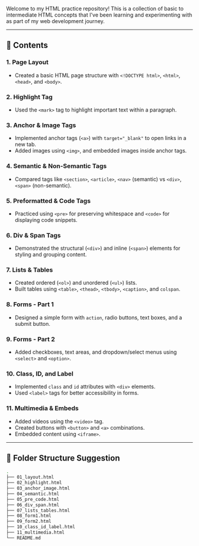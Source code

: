 Welcome to my HTML practice repository! This is a collection of basic to intermediate HTML concepts that I've been learning and experimenting with as part of my web development journey.

---

## 📄 Contents

### 1. Page Layout
- Created a basic HTML page structure with `<!DOCTYPE html>`, `<html>`, `<head>`, and `<body>`.

### 2. Highlight Tag
- Used the `<mark>` tag to highlight important text within a paragraph.

### 3. Anchor & Image Tags
- Implemented anchor tags (`<a>`) with `target="_blank"` to open links in a new tab.
- Added images using `<img>`, and embedded images inside anchor tags.

### 4. Semantic & Non-Semantic Tags
- Compared tags like `<section>`, `<article>`, `<nav>` (semantic) vs `<div>`, `<span>` (non-semantic).

### 5. Preformatted & Code Tags
- Practiced using `<pre>` for preserving whitespace and `<code>` for displaying code snippets.

### 6. Div & Span Tags
- Demonstrated the structural (`<div>`) and inline (`<span>`) elements for styling and grouping content.

### 7. Lists & Tables
- Created ordered (`<ol>`) and unordered (`<ul>`) lists.
- Built tables using `<table>`, `<thead>`, `<tbody>`, `<caption>`, and `colspan`.

### 8. Forms - Part 1
- Designed a simple form with `action`, radio buttons, text boxes, and a submit button.

### 9. Forms - Part 2
- Added checkboxes, text areas, and dropdown/select menus using `<select>` and `<option>`.

### 10. Class, ID, and Label
- Implemented `class` and `id` attributes with `<div>` elements.
- Used `<label>` tags for better accessibility in forms.

### 11. Multimedia & Embeds
- Added videos using the `<video>` tag.
- Created buttons with `<button>` and `<a>` combinations.
- Embedded content using `<iframe>`.

---

## 📁 Folder Structure Suggestion

```bash
.
├── 01_layout.html
├── 02_highlight.html
├── 03_anchor_image.html
├── 04_semantic.html
├── 05_pre_code.html
├── 06_div_span.html
├── 07_lists_tables.html
├── 08_form1.html
├── 09_form2.html
├── 10_class_id_label.html
├── 11_multimedia.html
└── README.md
